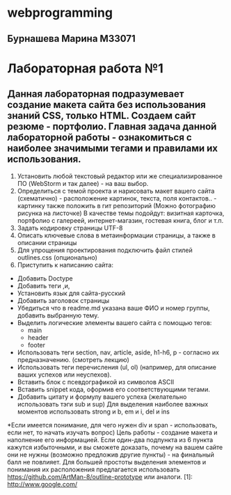# webprogramming 
## Бурнашева Марина М33071
# Лабораторная работа №1
## Данная лабораторная подразумевает создание макета сайта без использования знаний CSS, только HTML. Создаем сайт резюме - портфолио. Главная задача данной лабораторной работы - ознакомиться с наиболее значимыми тегами и правилами их использования.

1. Установить любой текстовый редактор или же специализированное ПО (WebStorm и так далее) - на ваш выбор.
2. Определиться с темой проекта и нарисовать макет вашего сайта (схематично) - расположение картинок, текста, поля контактов.. - картинку также положить в гит репозиторий (Можно фотографию рисунка на листочке)
В качестве темы подойдут: визитная карточка, портфолио с галереей, интернет-магазин, гостевая книга, блог и т.п.
3. Задать кодировку страницы  UTF-8
4. Описать ключевые слова в метаинформации страницы, а также в описании страницы
5. Для упрощения проектирования подключить файл стилей outlines.css (опционально)
6. Приступить к написанию сайта:
* Добавить Doctype
* Добавить теги <html>,<head>и<body>,
* Установить язык для сайта-русский
* Добавить заголовок страницы	
* Убедиться что в readme.md указана ваше ФИО и номер группы, добавить выбранную тему.
* Выделить логические элементы вашего сайта с помощью  тегов:
  * main
  * header
  * footer
* Использовать теги section, nav, article, aside, h1-h6, p - согласно их  предназначению. (смотреть лекцию)
* Использовать теги перечисления (ul, ol) (например, для описание ваших успехов или неуспехов).
* Вставить блок с псевдографикой из символов ASCII
* Вставить snippet кода, оформив его соответствующими тегами.
* Добавить цитату и формулу вашего успеха (желательно использовать тэги sub и sup)
Для выделения наиболее важных моментов использовать strong и b, em и i, del и ins
 

*Если имеется понимание, для чего нужен div и span - использовать, если нет, то начать изучать вопрос)
Цель работы - создание макета и наполнение его информацией. Если один-два подпункта из 6 пункта кажутся избыточными, и вы сможете доказать, почему на вашем сайте они не нужны (возможно предложив другие пункты) - на финальный балл не повлияет.
Для большей простоты выделения элементов и понимания их расположения предлагается использовать https://github.com/ArtMan-8/outline-prototype или аналоги.
 [1]: http://www.google.com/
